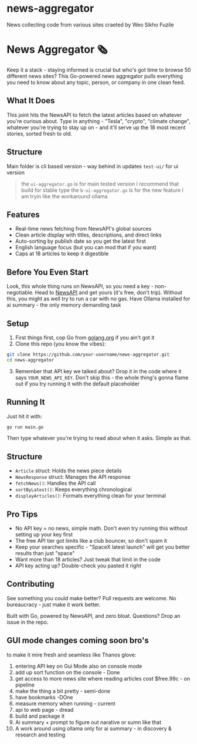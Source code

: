 # news-aggregator
News collecting code from various sites
craeted by Weo Sikho Fuzile

# News Aggregator 🗞️

Keep it a stack - staying informed is crucial but who's got time to browse 50 different news sites? This Go-powered news aggregator pulls everything you need to know about any topic, person, or company in one clean feed.

## What It Does

This joint hits the NewsAPI to fetch the latest articles based on whatever you're curious about. Type in anything - "Tesla", "crypto", "climate change", whatever you're trying to stay up on - and it'll serve up the 18 most recent stories, sorted fresh to old.

## Structure
Main folder is cli based version - way behind in updates
`test-ui/` for ui version
> the `ui-aggregator.go` is for main tested version I recommend that build for stable type
> the `b-ui-aggregator.go` is for the new feature I am tryin like the workaround ollama

## Features

- Real-time news fetching from NewsAPI's global sources
- Clean article display with titles, descriptions, and direct links
- Auto-sorting by publish date so you get the latest first
- English language focus (but you can mod that if you want)
- Caps at 18 articles to keep it digestible

## Before You Even Start

Look, this whole thing runs on NewsAPI, so you need a key - non-negotiable. Head to [NewsAPI](https://newsapi.org/register) and get yours (it's free, don't trip). Without this, you might as well try to run a car with no gas.
Have Ollama installed for ai summary - the only memory demanding task

## Setup

1. First things first, cop Go from [golang.org](https://golang.org/dl/) if you ain't got it
2. Clone this repo (you know the vibes):
```bash
git clone https://github.com/your-username/news-aggregator.git
cd news-aggregator
```
3. Remember that API key we talked about? Drop it in the code where it says `YOUR_NEWS_API_KEY`. Don't skip this - the whole thing's gonna flame out if you try running it with the default placeholder

## Running It

Just hit it with:
```bash
go run main.go
```

Then type whatever you're trying to read about when it asks. Simple as that.

## Structure

- `Article` struct: Holds the news piece details
- `NewsResponse` struct: Manages the API response
- `fetchNews()`: Handles the API call
- `sortByLatest()`: Keeps everything chronological
- `displayArticles()`: Formats everything clean for your terminal

## Pro Tips

- No API key = no news, simple math. Don't even try running this without setting up your key first
- The free API tier got limits like a club bouncer, so don't spam it
- Keep your searches specific - "SpaceX latest launch" will get you better results than just "space"
- Want more than 18 articles? Just tweak that limit in the code
- API key acting up? Double-check you pasted it right

## Contributing

See something you could make better? Pull requests are welcome. No bureaucracy - just make it work better.



Built with Go, powered by NewsAPI, and zero bloat. Questions? Drop an issue in the repo.

## GUI mode changes coming soon bro's

to make it mire fresh and seamless like Thanos glove:
1. entering API key on Gui Mode also on console mode
2. add up sort function on the console - Done
3. get access to more news site where reading articles cost $free.99c - on pipeline
4. make the thing a bit pretty - semi-done
5. have bookmarks -DOne
6. measure memory when running - current
7. api to web page - dread
8. build and package it
9. Ai summary + prompt to figure out narative or sumn like that
10. A work around using ollama only for ai summary - in discovery & research and testing
